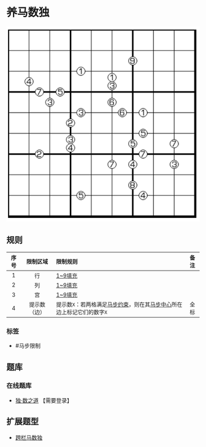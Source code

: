 # 养马数独
<!-- START doctoc generated TOC please keep comment here to allow auto update -->
<!-- DON'T EDIT THIS SECTION, INSTEAD RE-RUN doctoc TO UPDATE -->

<!-- END doctoc generated TOC please keep comment here to allow auto update -->

![题](../../../../../images/sudoku/养马数独.png)

## 规则

| 序号  |  限制区域  | 限制规则                                       | 备注  |
|:---:|:------:|:-------------------------------------------|:---:|
|  1  |   行    | [1~9填充]                                    |     |
|  2  |   列    | [1~9填充]                                    |     |
|  3  |   宫    | [1~9填充]                                    |     |
|  4  | 提示数（边） | 提示数`X`：若两格满足[马步约束]，则在其[马步中心]所在边上标记它们的数字`X` | 全标  |

### 标签

- #马步限制

## 题库

### 在线题库

- [独·数之道](http://www.sudokufans.org.cn/lx/game.index.php?type=ym) 【需要登录】

## 扩展题型

- [跨栏马数独](../../../混合类/跨栏马数独.md)

[1~9填充]: ../../../../../rules/rules.md#1to9填充

[马步约束]: ../../../../../rules/rules.md#马步约束

[马步中心]: ../../../../../rules/rules.md#马步中心
